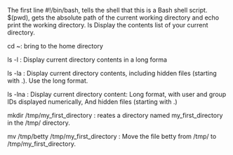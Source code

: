 The first line #!/bin/bash, tells the shell that this is a Bash shell script.
$(pwd), gets the absolute path of the current working directory and echo print the working directory.
ls Display the contents list of your current directory.

 cd ~: bring to the home directory 

ls -l : Display current directory contents in a long forma

ls -la : Display current directory contents, including hidden files (starting with .). Use the long format.

ls -lna : Display current directory content: 
  Long format, 
  with user and group IDs displayed numerically, 
  And hidden files (starting with .)

mkdir /tmp/my_first_directory : reates a directory named my_first_directory in the /tmp/ directory.

mv /tmp/betty /tmp/my_first_directory : Move the file betty from /tmp/ to /tmp/my_first_directory. 


